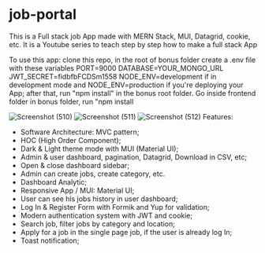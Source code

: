 # job-portal
This is a Full stack job App made with MERN Stack, MUI, Datagrid, cookie, etc. It is a Youtube series to teach step by step how to make a full stack App

To use this app: clone this repo, in the root of bonus folder create a .env file with these variables PORT=9000 DATABASE=YOUR_MONGO_URL JWT_SECRET=fidbfbFCDSm1558 NODE_ENV=development if in development mode and NODE_ENV=production if you're deploying your App; after that, run "npm install" in the bonus root folder. Go inside frontend folder in bonus folder, run "npm install 

![Screenshot (510)](https://github.com/user-attachments/assets/c7882e72-7931-474d-b802-c55e196d0648)
![Screenshot (511)](https://github.com/user-attachments/assets/ceff1ced-b8eb-4ab8-a6e2-3e153479cd93)
![Screenshot (512)](https://github.com/user-attachments/assets/7adb994f-3f40-4689-87a1-8c9e2df815f5)
Features:
- Software Architecture: MVC pattern;
- HOC (High Order Component);
- Dark & Light theme mode with MUI (Material UI);
- Admin & user dashboard, pagination, Datagrid, Download in CSV, etc;
- Open & close dashboard sidebar;
- Admin can create jobs, create category, etc.
- Dashboard Analytic;
- Responsive App / MUI: Material UI;
- User can see his jobs history in user dashboard;
- Log In & Register Form with Formik and Yup for validation;
- Modern authentication system with JWT and cookie;
- Search job, filter jobs by category and location;
- Apply for a job in the single page job, if the user is already log In;
- Toast notification;
